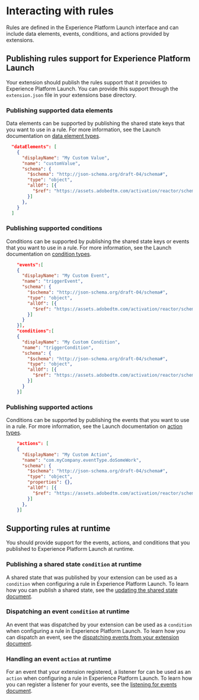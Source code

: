 # Interacting with rules

Rules are defined in the Experience Platform Launch interface and can include data elements, events, conditions, and actions provided by extensions.

## Publishing rules support for Experience Platform Launch

Your extension should publish the rules support that it provides to Experience Platform Launch. You can provide this support through the `extension.json` file in your extensions base directory.

### Publishing supported data elements

Data elements can be supported by publishing the shared state keys that you want to use in a rule. For more information, see the Launch documentation on [data element types](https://experienceleague.adobe.com/docs/launch/using/extension-dev/web/data-element-types.html).

```json
  "dataElements": [
    {
      "displayName": "My Custom Value",
      "name": "customValue",
      "schema": {
        "$schema": "http://json-schema.org/draft-04/schema#",
        "type": "object",
        "allOf": [{
          "$ref": "https://assets.adobedtm.com/activation/reactor/schemas/1.0/extension-definitions-mobile.json#/definitions/dataElement"
        }]
      },
    }
  ]
```

### Publishing supported conditions

Conditions can be supported by publishing the shared state keys or events that you want to use in a rule. For more information, see the Launch documentation on [condition types](https://experienceleague.adobe.com/docs/launch/using/extension-dev/web/condition-types.html).

```json
    "events":[
    {
      "displayName": "My Custom Event",
      "name": "triggerEvent",
      "schema": {
        "$schema": "http://json-schema.org/draft-04/schema#",
        "type": "object",
        "allOf": [{
          "$ref": "https://assets.adobedtm.com/activation/reactor/schemas/1.0/extension-definitions-mobile.json#/definitions/events"
        }]
      }
    }],
    "conditions":[
    {
      "displayName": "My Custom Condition",
      "name": "triggerCondition",
      "schema": {
        "$schema": "http://json-schema.org/draft-04/schema#",
        "type": "object",
        "allOf": [{
          "$ref": "https://assets.adobedtm.com/activation/reactor/schemas/1.0/extension-definitions-mobile.json#/definitions/conditions"
        }]
      }
    }]
```

### Publishing supported actions

Conditions can be supported by publishing the events that you want to use in a rule. For more information, see the Launch documentation on [action types](https://experienceleague.adobe.com/docs/launch/using/extension-dev/web/action-types.html).

```json
    "actions": [
    {
      "displayName": "My Custom Action",
      "name": "com.myCompany.eventType.doSomeWork",
      "schema": {
        "$schema": "http://json-schema.org/draft-04/schema#",
        "type": "object",
        "properties": {},
        "allOf": [{
          "$ref": "https://assets.adobedtm.com/activation/reactor/schemas/1.0/extension-definitions-mobile.json#/definitions/consequence"
        }]
      },
    }]
```

## Supporting rules at runtime

You should provide support for the events, actions, and conditions that you published to Experience Platform Launch at runtime.

### Publishing a shared state `condition` at runtime

A shared state that was published by your extension can be used as a `condition` when configuring a rule in Experience Platform Launch. To learn how you can publish a shared state, see the [updating the shared state document](https://aep-sdks.gitbook.io/docs/resources/building-mobile-extensions/updating-the-shared-state).

### Dispatching an event `condition` at runtime

An event that was dispatched by your extension can be used as a `condition` when configuring a rule in Experience Platform Launch. To learn how you can dispatch an event, see the [dispatching events from your extension document](https://aep-sdks.gitbook.io/docs/resources/building-mobile-extensions/dispatching-events-from-your-extension).

### Handling an event `action` at runtime

For an event that your extension registered, a listener for can be used as an `action` when configuring a rule in Experience Platform Launch. To learn how you can register a listener for your events, see the [listening for events document](https://aep-sdks.gitbook.io/docs/resources/building-mobile-extensions/event-listeners).

